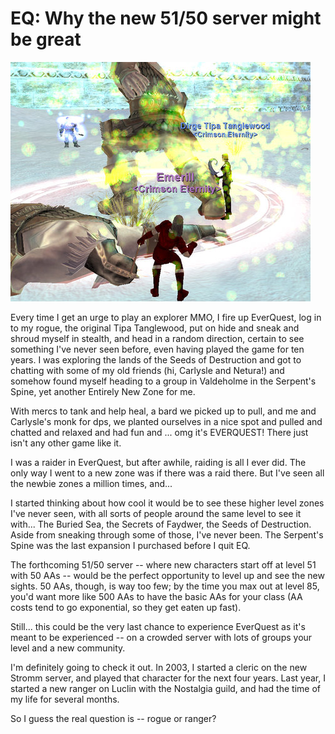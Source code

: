 # EQ: Why the new 51/50 server might be great

![Valdeholme group](../uploads/2009/05/eqgame-2009-05-01-22-46-48-02.jpg "Valdeholme group")

Every time I get an urge to play an explorer MMO, I fire up EverQuest, log in to my rogue, the original Tipa Tanglewood, put on hide and sneak and shroud myself in stealth, and head in a random direction, certain to see something I've never seen before, even having played the game for ten years. I was exploring the lands of the Seeds of Destruction and got to chatting with some of my old friends (hi, Carlysle and Netura!) and somehow found myself heading to a group in Valdeholme in the Serpent's Spine, yet another Entirely New Zone for me.

With mercs to tank and help heal, a bard we picked up to pull, and me and Carlysle's monk for dps, we planted ourselves in a nice spot and pulled and chatted and relaxed and had fun and ... omg it's EVERQUEST! There just isn't any other game like it.

I was a raider in EverQuest, but after awhile, raiding is all I ever did. The only way I went to a new zone was if there was a raid there. But I've seen all the newbie zones a million times, and...

I started thinking about how cool it would be to see these higher level zones I've never seen, with all sorts of people around the same level to see it with... The Buried Sea, the Secrets of Faydwer, the Seeds of Destruction. Aside from sneaking through some of those, I've never been. The Serpent's Spine was the last expansion I purchased before I quit EQ.

The forthcoming 51/50 server -- where new characters start off at level 51 with 50 AAs -- would be the perfect opportunity to level up and see the new sights. 50 AAs, though, is way too few; by the time you max out at level 85, you'd want more like 500 AAs to have the basic AAs for your class (AA costs tend to go exponential, so they get eaten up fast).

Still... this could be the very last chance to experience EverQuest as it's meant to be experienced -- on a crowded server with lots of groups your level and a new community.

I'm definitely going to check it out. In 2003, I started a cleric on the new Stromm server, and played that character for the next four years. Last year, I started a new ranger on Luclin with the Nostalgia guild, and had the time of my life for several months.

So I guess the real question is -- rogue or ranger?

